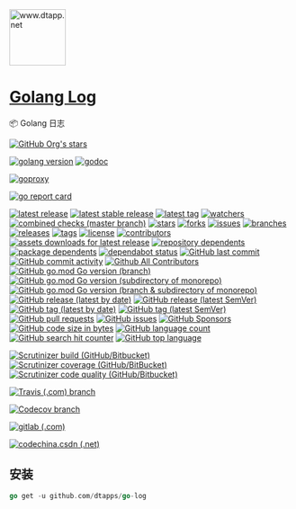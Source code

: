 <img width="100" src="https://kodo-cdn.dtapp.net/04/999e9f2f06d396968eacc10ce9bc8a.png" alt="www.dtapp.net"/>

<h1><a href="https://www.dtapp.net/">Golang Log</a></h1>

📦 Golang 日志

[comment]: <> (dtapps)
[![GitHub Org's stars](https://img.shields.io/github/stars/dtapps?style=for-the-badge)](https://github.com/dtapps)

[comment]: <> (go)
[![golang version](https://img.shields.io/badge/golang-%3E%3D1.6-8892BF.svg?style=for-the-badge)](https://pkg.go.dev/github.com/dtapps/go-log)
[![godoc](https://pkg.go.dev/badge/github.com/dtapps/go-log?status.svg)](https://pkg.go.dev/github.com/dtapps/go-log)

[comment]: <> (goproxy.cn)
[![goproxy](https://goproxy.cn/stats/github.com/dtapps/go-log/badges/download-count.svg)](https://goproxy.cn/stats/github.com/dtapps/go-log)

[comment]: <> (goreportcard.com)
[![go report card](https://goreportcard.com/badge/github.com/dtapps/go-log)](https://goreportcard.com/report/github.com/dtapps/go-log)

[comment]: <> (github.com)
[![latest release](https://badgen.net/github/release/dtapps/go-log)](https://github.com/dtapps/go-log)
[![latest stable release](https://badgen.net/github/release/dtapps/go-log/stable)](https://github.com/dtapps/go-log)
[![latest tag](https://badgen.net/github/tag/dtapps/go-log)](https://github.com/dtapps/go-log)
[![watchers](https://badgen.net/github/watchers/dtapps/go-log)](https://github.com/dtapps/go-log)
[![combined checks (master branch)](https://badgen.net/github/checks/dtapps/go-log)](https://github.com/dtapps/go-log)
[![stars](https://badgen.net/github/stars/dtapps/go-log)](https://github.com/dtapps/go-log)
[![forks](https://badgen.net/github/forks/dtapps/go-log)](https://github.com/dtapps/go-log)
[![issues](https://badgen.net/github/issues/dtapps/go-log)](https://github.com/dtapps/go-log)
[![branches](https://badgen.net/github/branches/dtapps/go-log)](https://github.com/dtapps/go-log)
[![releases](https://badgen.net/github/releases/dtapps/go-log)](https://github.com/dtapps/go-log)
[![tags](https://badgen.net/github/tags/dtapps/go-log)](https://github.com/dtapps/go-log)
[![license](https://badgen.net/github/license/dtapps/go-log)](https://github.com/dtapps/go-log)
[![contributors](https://badgen.net/github/contributors/dtapps/go-log)](https://github.com/dtapps/go-log)
[![assets downloads for latest release](https://badgen.net/github/assets-dl/dtapps/go-log)](https://github.com/dtapps/go-log)
[![repository dependents](https://badgen.net/github/dependents-repo/dtapps/go-log)](https://github.com/dtapps/go-log)
[![package dependents](https://badgen.net/github/dependents-pkg/dtapps/go-log)](https://github.com/dtapps/go-log)
[![dependabot status](https://badgen.net/github/dependabot/dtapps/go-log)](https://github.com/dtapps/go-log)
[![GitHub last commit](https://img.shields.io/github/last-commit/dtapps/go-log?style=for-the-badge)](https://github.com/dtapps/go-log)
[![GitHub commit activity](https://img.shields.io/github/commit-activity/w/dtapps/go-log?style=for-the-badge)](https://github.com/dtapps/go-log)
[![Github All Contributors](https://img.shields.io/github/all-contributors/dtapps/go-log/master?style=for-the-badge)](https://github.com/dtapps/go-log)
[![GitHub go.mod Go version (branch)](https://img.shields.io/github/go-mod/go-version/dtapps/go-version/master?style=for-the-badge)](https://github.com/dtapps/go-log)
[![GitHub go.mod Go version (subdirectory of monorepo)](https://img.shields.io/github/go-mod/go-version/dtapps/go-log?style=for-the-badge)](https://github.com/dtapps/go-log)
[![GitHub go.mod Go version (branch & subdirectory of monorepo)](https://img.shields.io/github/go-mod/go-version/dtapps/go-log/master?style=for-the-badge)](https://github.com/dtapps/go-log)
[![GitHub release (latest by date)](https://img.shields.io/github/v/release/dtapps/go-log?style=for-the-badge)](https://github.com/dtapps/go-log)
[![GitHub release (latest SemVer)](https://img.shields.io/github/v/release/dtapps/go-log?style=for-the-badge)](https://github.com/dtapps/go-log)
[![GitHub tag (latest by date)](https://img.shields.io/github/v/tag/dtapps/go-log?style=for-the-badge)](https://github.com/dtapps/go-log)
[![GitHub tag (latest SemVer)](https://img.shields.io/github/v/tag/dtapps/go-log?style=for-the-badge)](https://github.com/dtapps/go-log)
[![GitHub pull requests](https://img.shields.io/github/issues-pr/dtapps/go-log?style=for-the-badge)](https://github.com/dtapps/go-log)
[![GitHub issues](https://img.shields.io/github/issues/dtapps/go-log?style=for-the-badge)](https://github.com/dtapps/go-log)
[![GitHub Sponsors](https://img.shields.io/github/sponsors/dtapps?style=for-the-badge)](https://github.com/dtapps/go-log)
[![GitHub code size in bytes](https://img.shields.io/github/languages/code-size/dtapps/go-log?style=for-the-badge)](https://github.com/dtapps/go-log)
[![GitHub language count](https://img.shields.io/github/languages/count/dtapps/go-log?style=for-the-badge)](https://github.com/dtapps/go-log)
[![GitHub search hit counter](https://img.shields.io/github/search/dtapps/go-log/go?style=for-the-badge)](https://github.com/dtapps/go-log)
[![GitHub top language](https://img.shields.io/github/languages/top/dtapps/go-log?style=for-the-badge)](https://github.com/dtapps/go-log)

[comment]: <> (scrutinizer-ci.com)
[![Scrutinizer build (GitHub/Bitbucket)](https://img.shields.io/scrutinizer/build/g/dtapps/go-log/master?style=for-the-badge)](https://scrutinizer-ci.com/g/dtapps/go-log)
[![Scrutinizer coverage (GitHub/BitBucket)](https://img.shields.io/scrutinizer/coverage/g/dtapps/go-log/master?style=for-the-badge)](https://scrutinizer-ci.com/g/dtapps/go-log)
[![Scrutinizer code quality (GitHub/Bitbucket)](https://img.shields.io/scrutinizer/quality/g/dtapps/go-log/master?style=for-the-badge)](https://scrutinizer-ci.com/g/dtapps/go-log)

[comment]: <> (www.travis-ci.com)
[![Travis (.com) branch](https://img.shields.io/travis/com/dtapps/go-log/master?style=for-the-badge)](https://www.travis-ci.com/github/dtapps/go-log)

[comment]: <> (app.codecov.io)
[![Codecov branch](https://img.shields.io/codecov/c/github/dtapps/go-log/master?style=for-the-badge)](https://app.codecov.io/gh/dtapps/go-log)

[comment]: <> (gitlab.com)
[![gitlab (.com)](https://gitlab.com/dtapps/go-log/badges/master/pipeline.svg)](https://gitlab.com/dtapps/go-log)

[comment]: <> (codechina.csdn.net)
[![codechina.csdn (.net)](https://codechina.csdn.net/dtapps/go-log/badges/master/pipeline.svg)](https://codechina.csdn.net/dtapps/go-log)

## 安装

```go
go get -u github.com/dtapps/go-log
```